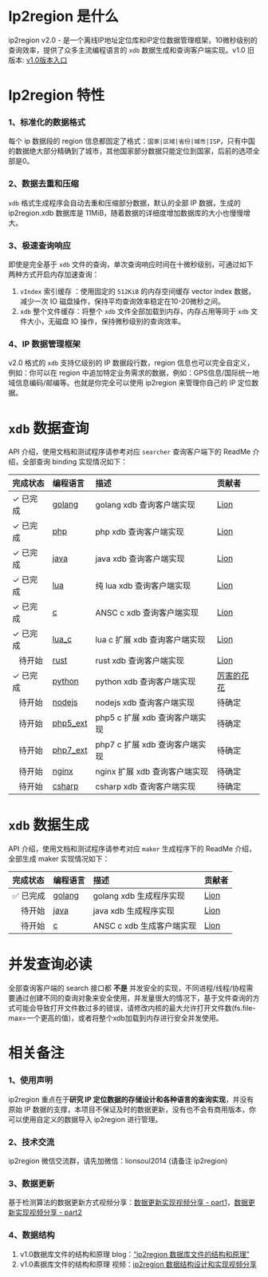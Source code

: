# Ip2region 是什么

ip2region v2.0 - 是一个离线IP地址定位库和IP定位数据管理框架，10微秒级别的查询效率，提供了众多主流编程语言的 `xdb` 数据生成和查询客户端实现。v1.0 旧版本: [v1.0版本入口](v1.0)



# Ip2region 特性

### 1、标准化的数据格式

每个 ip 数据段的 region 信息都固定了格式：`国家|区域|省份|城市|ISP`，只有中国的数据绝大部分精确到了城市，其他国家部分数据只能定位到国家，后前的选项全部是0。


### 2、数据去重和压缩

`xdb` 格式生成程序会自动去重和压缩部分数据，默认的全部 IP 数据，生成的 ip2region.xdb 数据库是 11MiB，随着数据的详细度增加数据库的大小也慢慢增大。

### 3、极速查询响应

即使是完全基于 `xdb` 文件的查询，单次查询响应时间在十微秒级别，可通过如下两种方式开启内存加速查询：

1. `vIndex` 索引缓存 ：使用固定的 `512KiB` 的内存空间缓存 vector index 数据，减少一次 IO 磁盘操作，保持平均查询效率稳定在10-20微秒之间。
2. `xdb` 整个文件缓存：将整个 `xdb` 文件全部加载到内存，内存占用等同于 `xdb` 文件大小，无磁盘 IO 操作，保持微秒级别的查询效率。

### 4、IP 数据管理框架

v2.0 格式的 `xdb` 支持亿级别的 IP 数据段行数，region 信息也可以完全自定义，例如：你可以在 region 中追加特定业务需求的数据，例如：GPS信息/国际统一地域信息编码/邮编等。也就是你完全可以使用 ip2region 来管理你自己的 IP 定位数据。



# `xdb` 数据查询

API 介绍，使用文档和测试程序请参考对应 `searcher` 查询客户端下的 ReadMe 介绍，全部查询 binding 实现情况如下：

| 完成状态                  | 编程语言 | 描述                    | 贡献者                 |
|:----------------------| :--- |:----------------------|:--------------------|
| &check; 已完成           | [golang](binding/golang) | golang xdb 查询客户端实现    | [Lion](https://github.com/lionsoul2014) |
| &check; 已完成           | [php](binding/php) | php xdb 查询客户端实现       | [Lion](https://github.com/lionsoul2014) |
| &check; 已完成           | [java](binding/java) | java xdb 查询客户端实现      | [Lion](https://github.com/lionsoul2014) |
| &check; 已完成           | [lua](binding/lua) | 纯 lua xdb 查询客户端实现     | [Lion](https://github.com/lionsoul2014) |
| &check; 已完成           | [c](binding/c) | ANSC c xdb 查询客户端实现    | [Lion](https://github.com/lionsoul2014) |
| &check; 已完成           | [lua_c](binding/lua_c) | lua c 扩展 xdb 查询客户端实现  | [Lion](https://github.com/lionsoul2014) |
| &nbsp;&nbsp;&nbsp;待开始 | [rust](binding/rust) | rust xdb 查询客户端实现      | [Lion](https://github.com/lionsoul2014) |
| &check; 已完成           | [python](binding/python) | python xdb 查询客户端实现    | [厉害的花花](https://github.com/luckydog6132) |
| &nbsp;&nbsp;&nbsp;待开始 | [nodejs](binding/nodejs) | nodejs xdb 查询客户端实现    | 待确定 |
| &nbsp;&nbsp;&nbsp;待开始 | [php5_ext](binding/php5_ext) | php5 c 扩展 xdb 查询客户端实现 | 待确定 |
| &nbsp;&nbsp;&nbsp;待开始 | [php7_ext](binding/php7_ext) | php7 c 扩展 xdb 查询客户端实现 | 待确定 |
| &nbsp;&nbsp;&nbsp;待开始 | [nginx](binding/nginx) | nginx 扩展 xdb 查询客户端实现  | 待确定 |
| &nbsp;&nbsp;&nbsp;待开始 | [csharp](binding/csharp) | csharp xdb 查询客户端实现    | 待确定 |



# `xdb` 数据生成

API 介绍，使用文档和测试程序请参考对应 `maker` 生成程序下的 ReadMe 介绍，全部生成 maker 实现情况如下：

| 完成状态                   | 编程语言 | 描述 | 贡献者 |
|:-----------------------| :--- | :--- | :--- |
| :white_check_mark: 已完成            | [golang](maker/golang) | golang xdb 生成程序实现 | [Lion](https://github.com/lionsoul2014) |
| &nbsp;&nbsp;&nbsp; 待开始 | [java](maker/java) | java xdb 生成程序实现 | [Lion](https://github.com/lionsoul2014) |
| &nbsp;&nbsp;&nbsp; 待开始 | [c](maker/c) | ANSC c xdb 生成客户端实现 | [Lion](https://github.com/lionsoul2014) |



# 并发查询必读

全部查询客户端的 search 接口都 <b>不是</b> 并发安全的实现，不同进程/线程/协程需要通过创建不同的查询对象来安全使用，并发量很大的情况下，基于文件查询的方式可能会导致打开文件数过多的错误，请修改内核的最大允许打开文件数(fs.file-max=一个更高的值)，或者将整个xdb加载到内存进行安全并发使用。


# 相关备注

### 1、使用声明 
ip2region 重点在于<b>研究 IP 定位数据的存储设计和各种语言的查询实现</b>，并没有原始 IP 数据的支撑，本项目不保证及时的数据更新，没有也不会有商用版本，你可以使用自定义的数据导入 ip2region 进行管理。

### 2、技术交流
ip2region 微信交流群，请先加微信：lionsoul2014 (请备注 ip2region)

### 3、数据更新
基于检测算法的数据更新方式视频分享：[数据更新实现视频分享 - part1](https://www.bilibili.com/video/BV1934y1E7Q5/)，[数据更新实现视频分享 - part2](https://www.bilibili.com/video/BV1pF411j7Aw/)

### 4、数据结构
1. v1.0数据库文件的结构和原理 blog：[“ip2region 数据库文件的结构和原理”](https://github.com/dongyado/dongyado.github.io/blob/master/_posts/2016-08-18-structure-of-ip2region-database-file.md)
2. v1.0素据库文件的结构和原理 视频：[ip2region 数据结构设计和实现视频分享](https://www.bilibili.com/video/BV1wv4y1N7SD)
